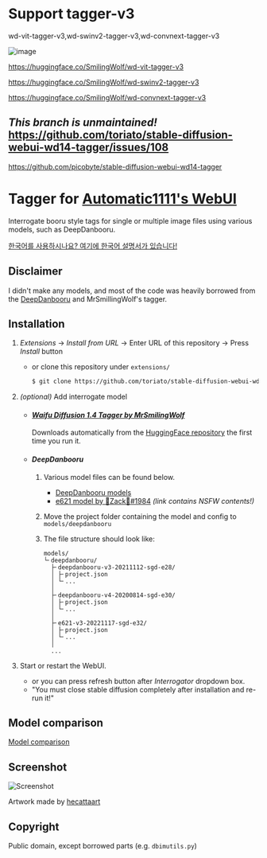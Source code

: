 # Support tagger-v3

wd-vit-tagger-v3,wd-swinv2-tagger-v3,wd-convnext-tagger-v3

![image](https://github.com/lht-ryu/stable-diffusion-webui-wd14-tagger/assets/127936104/63a5ddc2-abc8-4904-bafd-5d8c09308deb)


https://huggingface.co/SmilingWolf/wd-vit-tagger-v3

https://huggingface.co/SmilingWolf/wd-swinv2-tagger-v3

https://huggingface.co/SmilingWolf/wd-convnext-tagger-v3

***This branch is unmaintained!***
https://github.com/toriato/stable-diffusion-webui-wd14-tagger/issues/108
---
https://github.com/picobyte/stable-diffusion-webui-wd14-tagger


# Tagger for [Automatic1111's WebUI](https://github.com/AUTOMATIC1111/stable-diffusion-webui)
Interrogate booru style tags for single or multiple image files using various models, such as DeepDanbooru.

[한국어를 사용하시나요? 여기에 한국어 설명서가 있습니다!](README.ko.md)

## Disclaimer
I didn't make any models, and most of the code was heavily borrowed from the [DeepDanbooru](https://github.com/KichangKim/DeepDanbooru) and MrSmillingWolf's tagger.

## Installation
1. *Extensions* -> *Install from URL* -> Enter URL of this repository -> Press *Install* button
   - or clone this repository under `extensions/`
      ```sh
      $ git clone https://github.com/toriato/stable-diffusion-webui-wd14-tagger.git extensions/tagger
      ```

1. *(optional)* Add interrogate model
   - #### [*Waifu Diffusion 1.4 Tagger by MrSmilingWolf*](docs/what-is-wd14-tagger.md)
      Downloads automatically from the [HuggingFace repository](https://huggingface.co/SmilingWolf/wd-v1-4-vit-tagger) the first time you run it.

   - #### *DeepDanbooru*
      1. Various model files can be found below.
         - [DeepDanbooru models](https://github.com/KichangKim/DeepDanbooru/releases)
         - [e621 model by 🐾Zack🐾#1984](https://discord.gg/BDFpq9Yb7K)
            *(link contains NSFW contents!)*

      1. Move the project folder containing the model and config to `models/deepdanbooru`

      1. The file structure should look like:
         ```
         models/
         └╴deepdanbooru/
           ├╴deepdanbooru-v3-20211112-sgd-e28/
           │ ├╴project.json
           │ └╴...
           │
           ├╴deepdanbooru-v4-20200814-sgd-e30/
           │ ├╴project.json
           │ └╴...
           │
           ├╴e621-v3-20221117-sgd-e32/
           │ ├╴project.json
           │ └╴...
           │
           ...
         ```

1. Start or restart the WebUI.
   - or you can press refresh button after *Interrogator* dropdown box.
   - "You must close stable diffusion completely after installation and re-run it!"


## Model comparison
[Model comparison](docs/model-comparison.md)

## Screenshot
![Screenshot](docs/screenshot.png)


Artwork made by [hecattaart](https://vk.com/hecattaart?w=wall-89063929_3767)

## Copyright

Public domain, except borrowed parts (e.g. `dbimutils.py`)

